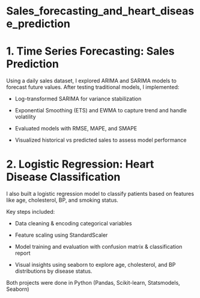 # Sales_forecasting_and_heart_disease_prediction

# 1. Time Series Forecasting: Sales Prediction

Using a daily sales dataset, I explored ARIMA and SARIMA models to forecast future values. After testing traditional models, I implemented:

- Log-transformed SARIMA for variance stabilization
  
- Exponential Smoothing (ETS) and EWMA to capture trend and handle volatility
  
- Evaluated models with RMSE, MAPE, and SMAPE
  
- Visualized historical vs predicted sales to assess model performance
  
# 2. Logistic Regression: Heart Disease Classification

I also built a logistic regression model to classify patients based on features like age, cholesterol, BP, and smoking status.

Key steps included:

- Data cleaning & encoding categorical variables

- Feature scaling using StandardScaler

- Model training and evaluation with confusion matrix & classification report

- Visual insights using seaborn to explore age, cholesterol, and BP distributions by disease status.

Both projects were done in Python (Pandas, Scikit-learn, Statsmodels, Seaborn)
